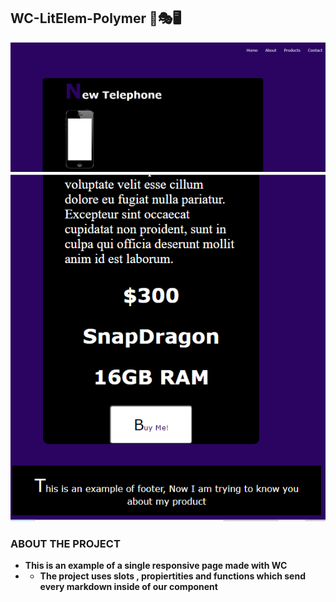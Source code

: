 ## WC-LitElem-Polymer 👾🎭🖥

![](https://github.com/ddaniuwu/WC-LitElem-Polymer/blob/58120d13926319ae97eb087666bfff95b4a902cc/images/Screen1.PNG)
![](https://github.com/ddaniuwu/WC-LitElem-Polymer/blob/58120d13926319ae97eb087666bfff95b4a902cc/images/Screen2.PNG)


 ### ABOUT THE PROJECT 

- **This is an example of a single responsive page made with WC** 
- - **The project uses slots , propiertities and functions which send every markdown inside of our component**
